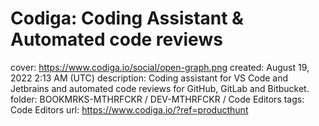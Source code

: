# Codiga: Coding Assistant & Automated code reviews

cover: https://www.codiga.io/social/open-graph.png
created: August 19, 2022 2:13 AM (UTC)
description: Coding assistant for VS Code and Jetbrains and automated code reviews for GitHub, GitLab and Bitbucket.
folder: BOOKMRKS-MTHRFCKR / DEV-MTHRFCKR / Code Editors
tags: Code Editors
url: https://www.codiga.io/?ref=producthunt